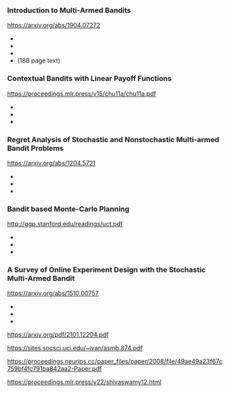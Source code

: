### Introduction to Multi-Armed Bandits

<https://arxiv.org/abs/1904.07272>

-
-
-
- (188 page text)


### Contextual Bandits with Linear Payoff Functions

<https://proceedings.mlr.press/v15/chu11a/chu11a.pdf>

-
-
-


### Regret Analysis of Stochastic and Nonstochastic Multi-armed Bandit Problems

<https://arxiv.org/abs/1204.5721>

-
-
-


### Bandit based Monte-Carlo Planning

<http://ggp.stanford.edu/readings/uct.pdf>

-
-
-


### A Survey of Online Experiment Design with the Stochastic Multi-Armed Bandit

<https://arxiv.org/abs/1510.00757>

-
-
-


https://arxiv.org/pdf/2101.12204.pdf

https://sites.socsci.uci.edu/~ivan/asmb.874.pdf

https://proceedings.neurips.cc/paper_files/paper/2008/file/49ae49a23f67c759bf4fc791ba842aa2-Paper.pdf

https://proceedings.mlr.press/v22/shivaswamy12.html
